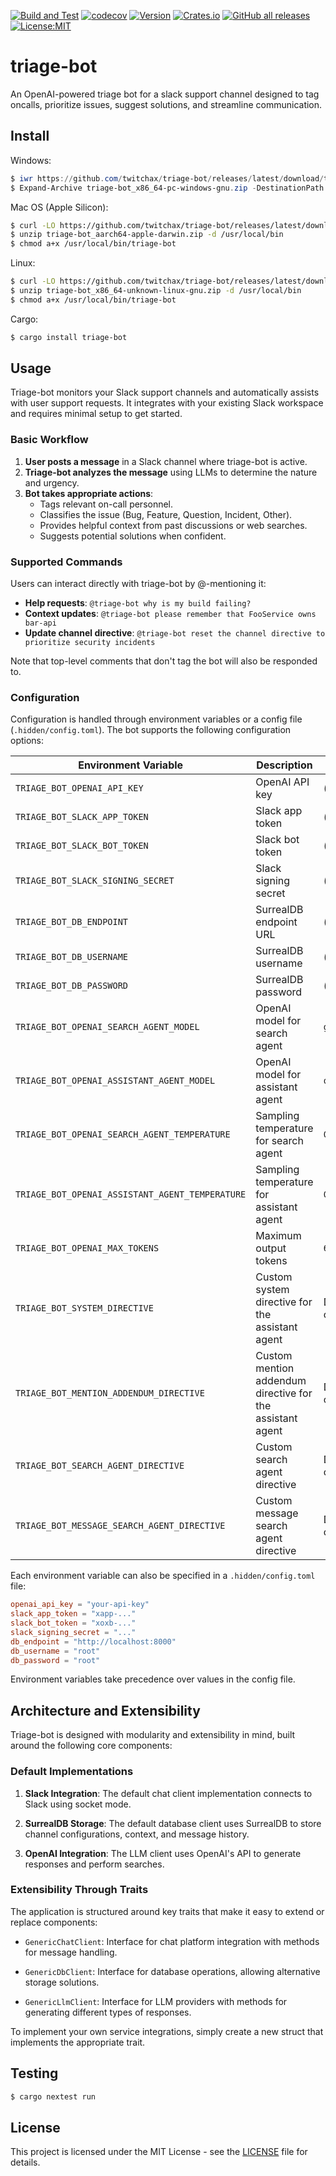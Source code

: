 [![Build and Test](https://github.com/twitchax/triage-bot/actions/workflows/build.yml/badge.svg)](https://github.com/twitchax/triage-bot/actions/workflows/build.yml)
[![codecov](https://codecov.io/gh/twitchax/triage-bot/branch/main/graph/badge.svg?token=35MZN0YFZF)](https://codecov.io/gh/twitchax/triage-bot)
[![Version](https://img.shields.io/crates/v/triage-bot.svg)](https://crates.io/crates/triage-bot)
[![Crates.io](https://img.shields.io/crates/d/triage-bot?label=crate)](https://crates.io/crates/triage-bot)
[![GitHub all releases](https://img.shields.io/github/downloads/twitchax/triage-bot/total?label=binary)](https://github.com/twitchax/triage-bot/releases)
[![License:MIT](https://img.shields.io/badge/License-MIT-yellow.svg)](https://opensource.org/licenses/MIT)

# triage-bot

An OpenAI-powered triage bot for a slack support channel designed to tag oncalls, prioritize issues, suggest solutions, and streamline communication.

## Install

Windows:

```powershell
$ iwr https://github.com/twitchax/triage-bot/releases/latest/download/triage-bot_x86_64-pc-windows-gnu.zip
$ Expand-Archive triage-bot_x86_64-pc-windows-gnu.zip -DestinationPath C:\Users\%USERNAME%\AppData\Local\Programs\triage-bot
```

Mac OS (Apple Silicon):

```bash
$ curl -LO https://github.com/twitchax/triage-bot/releases/latest/download/triage-bot_aarch64-apple-darwin.zip
$ unzip triage-bot_aarch64-apple-darwin.zip -d /usr/local/bin
$ chmod a+x /usr/local/bin/triage-bot
```

Linux:

```bash
$ curl -LO https://github.com/twitchax/triage-bot/releases/latest/download/triage-bot_x86_64-unknown-linux-gnu.zip
$ unzip triage-bot_x86_64-unknown-linux-gnu.zip -d /usr/local/bin
$ chmod a+x /usr/local/bin/triage-bot
```

Cargo:

```bash
$ cargo install triage-bot
```

## Usage

Triage-bot monitors your Slack support channels and automatically assists with user support requests. It integrates with your existing Slack workspace and requires minimal setup to get started.

### Basic Workflow

1. **User posts a message** in a Slack channel where triage-bot is active.
2. **Triage-bot analyzes the message** using LLMs to determine the nature and urgency.
3. **Bot takes appropriate actions**:
   - Tags relevant on-call personnel.
   - Classifies the issue (Bug, Feature, Question, Incident, Other).
   - Provides helpful context from past discussions or web searches.
   - Suggests potential solutions when confident.

### Supported Commands

Users can interact directly with triage-bot by @-mentioning it:

- **Help requests**: `@triage-bot why is my build failing?`
- **Context updates**: `@triage-bot please remember that FooService owns bar-api`
- **Update channel directive**: `@triage-bot reset the channel directive to prioritize security incidents`

Note that top-level comments that don't tag the bot will also be responded to.

### Configuration

Configuration is handled through environment variables or a config file (`.hidden/config.toml`). The bot supports the following configuration options:

| Environment Variable                            | Description                                               | Default         |
| ----------------------------------------------- | --------------------------------------------------------- | --------------- |
| `TRIAGE_BOT_OPENAI_API_KEY`                     | OpenAI API key                                            | (required)      |
| `TRIAGE_BOT_SLACK_APP_TOKEN`                    | Slack app token                                           | (required)      |
| `TRIAGE_BOT_SLACK_BOT_TOKEN`                    | Slack bot token                                           | (required)      |
| `TRIAGE_BOT_SLACK_SIGNING_SECRET`               | Slack signing secret                                      | (required)      |
| `TRIAGE_BOT_DB_ENDPOINT`                        | SurrealDB endpoint URL                                    | (required)      |
| `TRIAGE_BOT_DB_USERNAME`                        | SurrealDB username                                        | (required)      |
| `TRIAGE_BOT_DB_PASSWORD`                        | SurrealDB password                                        | (required)      |
| `TRIAGE_BOT_OPENAI_SEARCH_AGENT_MODEL`          | OpenAI model for search agent                             | `gpt-4.1`       |
| `TRIAGE_BOT_OPENAI_ASSISTANT_AGENT_MODEL`       | OpenAI model for assistant agent                          | `o3`            |
| `TRIAGE_BOT_OPENAI_SEARCH_AGENT_TEMPERATURE`    | Sampling temperature for search agent                     | `0.0`           |
| `TRIAGE_BOT_OPENAI_ASSISTANT_AGENT_TEMPERATURE` | Sampling temperature for assistant agent                  | `0.7`           |
| `TRIAGE_BOT_OPENAI_MAX_TOKENS`                  | Maximum output tokens                                     | `65536`         |
| `TRIAGE_BOT_SYSTEM_DIRECTIVE`                   | Custom system directive for the assistant agent           | Default in code |
| `TRIAGE_BOT_MENTION_ADDENDUM_DIRECTIVE`         | Custom mention addendum directive for the assistant agent | Default in code |
| `TRIAGE_BOT_SEARCH_AGENT_DIRECTIVE`             | Custom search agent directive                             | Default in code |
| `TRIAGE_BOT_MESSAGE_SEARCH_AGENT_DIRECTIVE`     | Custom message search agent directive                     | Default in code |

Each environment variable can also be specified in a `.hidden/config.toml` file:

```toml
openai_api_key = "your-api-key"
slack_app_token = "xapp-..."
slack_bot_token = "xoxb-..."
slack_signing_secret = "..."
db_endpoint = "http://localhost:8000"
db_username = "root"
db_password = "root"
```

Environment variables take precedence over values in the config file.

## Architecture and Extensibility

Triage-bot is designed with modularity and extensibility in mind, built around the following core components:

### Default Implementations

1. **Slack Integration**: The default chat client implementation connects to Slack using socket mode.

2. **SurrealDB Storage**: The default database client uses SurrealDB to store channel configurations, context, and message history.

3. **OpenAI Integration**: The LLM client uses OpenAI's API to generate responses and perform searches.

### Extensibility Through Traits

The application is structured around key traits that make it easy to extend or replace components:

- `GenericChatClient`: Interface for chat platform integration with methods for message handling.

- `GenericDbClient`: Interface for database operations, allowing alternative storage solutions.

- `GenericLlmClient`: Interface for LLM providers with methods for generating different types of responses.

To implement your own service integrations, simply create a new struct that implements the appropriate trait.

## Testing

```bash
$ cargo nextest run
```

## License

This project is licensed under the MIT License - see the [LICENSE](LICENSE) file for details.